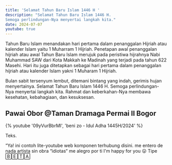 ```yaml
---
title: 'Selamat Tahun Baru Islam 1446 H '
description: "Selamat Tahun Baru Islam 1446 H. 
Semoga perlindungan-Nya menyertai langkah kita."
date: 2024-07-07
youtube: true
---
```


Tahun Baru Islam menandakan hari pertama dalam penanggalan Hijriah atau kalender Islam yaitu 1 Muharram 1 Hijriah.
Penetapan awal penanggalan hijriah atau awal Tahun Baru Islam merujuk pada peristiwa hijrahnya Nabi Muhammad SAW dari Kota Makkah ke Madinah yang terjadi pada tahun 622 Masehi. Hari itu juga ditetapkan sebagai hari pertama dalam penanggalan hijriah atau kalender Islam yakni 1 Muharam 1 Hijriah.

Bulan sabit tersenyum lembut, ditemani bintang yang indah, gerimis hujan menyertainya.
Selamat Tahun Baru Islam 1446 H. 
Semoga perlindungan-Nya menyertai langkah kita.
Rahmat dan keberkahan-Nya membawa kesehatan, kebahagiaan, dan kesuksesan.

## Pawai Obor @Taman Dramaga Permai II Bogor

{% youtube '09yVurBbrMI', 'beni zo - Idul Adha 1445H/2024' %}

Teks.

“Ya! ini contoh lite-youtube web komponen terhubung disini.
me entero de nada
artista sin obra
“idiotas“
me alegro por ti
I'm happy for you 😛
Tipe 🄱🄴🅃🄰
